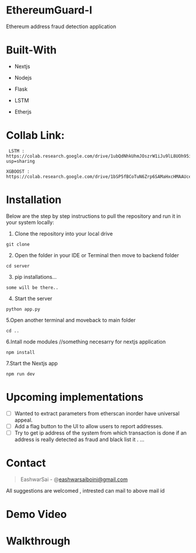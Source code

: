 # EthereumGuard-I 
Ethereum address fraud detection application
# Built-With 
- Nextjs
+ Nodejs
- Flask
+ LSTM
- Etherjs

# Collab Link:
```
 LSTM : https://colab.research.google.com/drive/1ubQdNhkUhmJOszrW1iJu9lL8UOh95iPk?usp=sharing
```
```
XGBOOST : https://colab.research.google.com/drive/1bSP5fBCoTuN6Zrp6SAMaHxcHMAAUceSC#scrollTo=Lhu5iBTDOXa0
```

# Installation
Below are the step by step instructions to pull the repository and run it in your system locally:
  
  1. Clone the repository into your local drive
  ```
  git clone 
  ```
  2. Open the folder in your IDE or Terminal then move to backend folder
  ```
  cd server
  ```
  3. pip installations...
  ```
  some will be there..
  ```
  4. Start the server
  ```
  python app.py
  ```
  5.Open another terminal and moveback to main folder
  ```
  cd ..
  ```
  6.Intall node modules //something necesarry for nextjs application
  ```
  npm install
  ```
  7.Start the Nextjs app
  ```
  npm run dev
  ```
# Upcoming implementations
- [ ] Wanted to extract parameters from etherscan inorder have universal appeal.
- [ ] Add a flag button to the UI to allow users to report addresses.
- [ ] Try to get ip address of the system from which transaction is done if an address is really detected as fraud and black list it .
...
# Contact 
  > EashwarSai  - @eashwarsaiboini@gmail.com

 All suggestions are welcomed , intrested can mail to above mail id

# Demo Video


# Walkthrough

